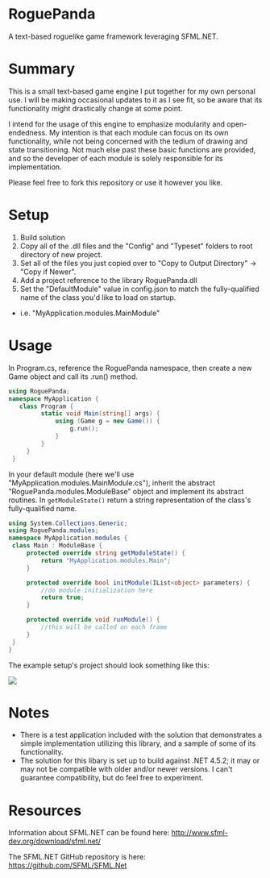 # RoguePanda
A text-based roguelike game framework leveraging SFML.NET.

# Summary
This is a small text-based game engine I put together for my own personal use.  I will be making occasional updates to it as I see fit, so be aware that its functionality might drastically change at some point.  

I intend for the usage of this engine to emphasize modularity and open-endedness.  My intention is that each module can focus on its own functionality, while not being concerned with the tedium of drawing and state transitioning.  Not much else past these basic functions are provided, and so the developer of each module is solely responsible for its implementation.

Please feel free to fork this repository or use it however you like.

# Setup
1. Build solution
2. Copy all of the .dll files and the "Config" and "Typeset" folders to root directory of new project.
3. Set all of the files you just copied over to "Copy to Output Directory" -> "Copy if Newer".
4. Add a project reference to the library RoguePanda.dll
5. Set the "DefaultModule" value in config.json to match the fully-qualified name of the class you'd like to load on startup.
 - i.e. "MyApplication.modules.MainModule"

# Usage
In Program.cs, reference the RoguePanda namespace, then create a new Game object and call its .run() method.
 ```C#
using RoguePanda; 
namespace MyApplication {
    class Program {
          static void Main(string[] args) {
              using (Game g = new Game()) {
                  g.run();
              } 
          }
      }
  }
 ```
 In your default module (here we'll use "MyApplication.modules.MainModule.cs"), inherit the abstract "RoguePanda.modules.ModuleBase" object and implement its abstract routines.
 In ```getModuleState()``` return a string representation of the class's fully-qualified name.
 ```C# 
using System.Collections.Generic;
using RoguePanda.modules;
namespace MyApplication.modules {
  class Main : ModuleBase {
      protected override string getModuleState() {
          return "MyApplication.modules.Main";
      }

      protected override bool initModule(IList<object> parameters) {
          //do module initialization here
          return true;
      }

      protected override void runModule() {
          //this will be called on each frame
      }
  }
}
 ```
 
 The example setup's project should look something like this:
 
 ![](http://i.imgur.com/vMyEEMr.png) 
 
# Notes
  - There is a test application included with the solution that demonstrates a simple implementation utilizing this library, and a sample of some of its functionality.
  - The solution for this libary is set up to build against .NET 4.5.2; it may or may not be compatible with older and/or newer versions.  I can't guarantee compatibility, but do feel free to experiment.
  
# Resources
 Information about SFML.NET can be found here: http://www.sfml-dev.org/download/sfml.net/ 
 
 The SFML.NET GitHub repository is here: https://github.com/SFML/SFML.Net
